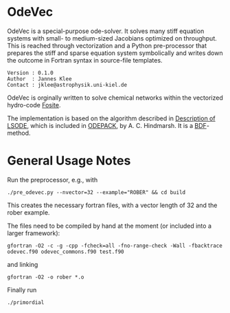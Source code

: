 # OdeVec

OdeVec is a special-purpose ode-solver. It solves many stiff equation systems
with small- to medium-sized Jacobians optimized on throughput. This is reached through vectorization and
a Python pre-processor that prepares the stiff and sparse equation system symbolically and writes
down the outcome in Fortran syntax in source-file templates.

    Version : 0.1.0
    Author  : Jannes Klee
    Contact : jklee@astrophysik.uni-kiel.de

OdeVec is orginally written to solve chemical networks within the vectorized hydro-code [Fosite](https://github.com/tillense/fosite).

The implementation is based on the algorithm described in
[Description of LSODE](https://computing.llnl.gov/sites/default/files/ODEPACK_pub2_u113855.pdf),
which is included in [ODEPACK](https://computing.llnl.gov/projects/odepack/publications), by A. C. Hindmarsh.
It is a [BDF](https://en.wikipedia.org/wiki/Backward_differentiation_formula)-method.

# General Usage Notes

Run the preprocessor, e.g., with

    ./pre_odevec.py --nvector=32 --example="ROBER" && cd build

This creates the necessary fortran files, with a vector length of 32 and the rober example.

The files need to be compiled by hand at the moment (or included into a larger framework):

    gfortran -O2 -c -g -cpp -fcheck=all -fno-range-check -Wall -fbacktrace odevec.f90 odevec_commons.f90 test.f90

and linking

    gfortran -O2 -o rober *.o

Finally run

    ./primordial


